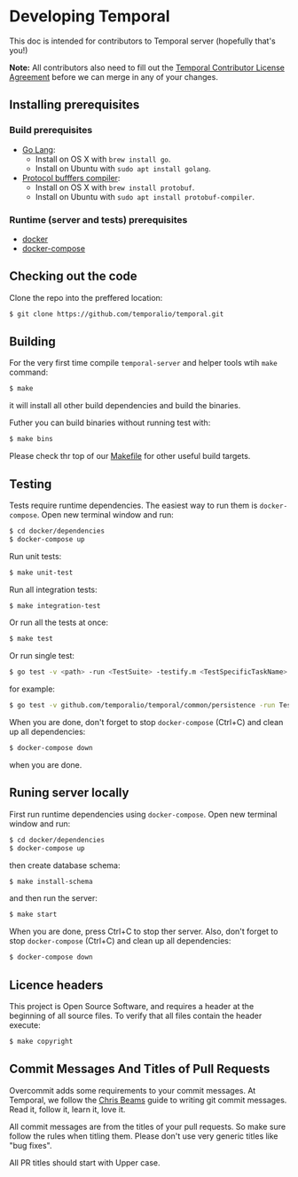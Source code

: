 # Developing Temporal

This doc is intended for contributors to Temporal server (hopefully that's you!)

**Note:** All contributors also need to fill out the [Temporal Contributor License Agreement](https://gist.github.com/samarabbas/7dcd41eb1d847e12263cc961ccfdb197) before we can merge in any of your changes.

## Installing prerequisites

### Build prerequisites 
* [Go Lang](https://golang.org/):
  - Install on OS X with `brew install go`.
  - Install on Ubuntu with `sudo apt install golang`.
* [Protocol bufffers compiler](https://github.com/protocolbuffers/protobuf/):
  - Install on OS X with `brew install protobuf`.
  - Install on Ubuntu with `sudo apt install protobuf-compiler`.

### Runtime (server and tests) prerequisites
* [docker](https://docs.docker.com/engine/install/)
* [docker-compose](https://docs.docker.com/compose/install/)

## Checking out the code

Clone the repo into the preffered location:
```bash
$ git clone https://github.com/temporalio/temporal.git
```

## Building

For the very first time compile `temporal-server` and helper tools wtih `make` command: 
```bash
$ make
```

it will install all other build dependencies and build the binaries.

Futher you can build binaries without running test with:
```bash
$ make bins
```

Please check thr top of our [Makefile](Makefile) for other useful build targets.

## Testing

Tests require runtime dependencies.
The easiest way to run them is `docker-compose`. Open new terminal window and run:
```bash
$ cd docker/dependencies
$ docker-compose up
```

Run unit tests:
```bash
$ make unit-test
```

Run all integration tests:
```bash
$ make integration-test
```

Or run all the tests at once:
```bash
$ make test
```
Or run single test:
```bash
$ go test -v <path> -run <TestSuite> -testify.m <TestSpecificTaskName>
```
for example:
```bash
$ go test -v github.com/temporalio/temporal/common/persistence -run TestCassandraPersistenceSuite -testify.m TestPersistenceStartWorkflow
```

When you are done, don't forget to stop `docker-compose` (Ctrl+C) and clean up all dependencies:
```bash
$ docker-compose down
```
when you are done.

## Runing server locally

First run runtime dependencies using `docker-compose`. Open new terminal window and run:
```bash
$ cd docker/dependencies
$ docker-compose up
```
then create database schema:
```bash
$ make install-schema
```
and then run the server:
```bash
$ make start
```
When you are done, press Ctrl+C to stop ther server. Also, don't forget to stop `docker-compose` (Ctrl+C) and clean up all dependencies:
```bash
$ docker-compose down
```

## Licence headers

This project is Open Source Software, and requires a header at the beginning of
all source files. To verify that all files contain the header execute:
```bash
$ make copyright
```

## Commit Messages And Titles of Pull Requests

Overcommit adds some requirements to your commit messages. At Temporal, we follow the
[Chris Beams](http://chris.beams.io/posts/git-commit/) guide to writing git
commit messages. Read it, follow it, learn it, love it.

All commit messages are from the titles of your pull requests. So make sure follow the rules when titling them. 
Please don't use very generic titles like "bug fixes". 

All PR titles should start with Upper case.
